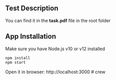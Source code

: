 ## Test Description

You can find it in the **task.pdf** file in the root folder

## App Installation

Make sure you have Node.js v10 or v12 installed

```
npm install
npm start
```

Open it in browser: http://localhost:3000
#   c r e w  
 